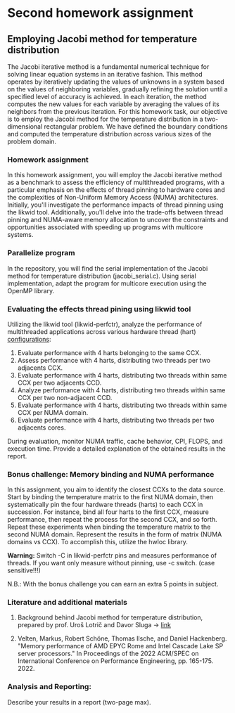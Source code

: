 # Second homework assignment


## Employing Jacobi method for temperature distribution 

The Jacobi iterative method is a fundamental numerical technique for solving linear equation systems in an iterative fashion. This method operates by iteratively updating the values of unknowns in a system based on the values of neighboring variables, gradually refining the solution until a specified level of accuracy is achieved. In each iteration, the method computes the new values for each variable by averaging the values of its neighbors from the previous iteration. For this homework task, our objective is to employ the Jacobi method for the temperature distribution in a two-dimensional rectangular problem. We have defined the boundary conditions and computed the temperature distribution across various sizes of the problem domain. 

### Homework assignment 

In this homework assignment, you will employ the Jacobi iterative method as a benchmark to assess the efficiency of multithreaded programs, with a particular emphasis on the effects of thread pinning to hardware cores and the complexities of Non-Uniform Memory Access (NUMA) architectures. Initially, you'll investigate the performance impacts of thread pinning using the likwid tool. Additionally, you'll delve into the trade-offs between thread pinning and NUMA-aware memory allocation to uncover the constraints and opportunities associated with speeding up programs with multicore systems.


### Parallelize program 

In the repository, you will find the serial implementation of the Jacobi method for temperature distribution (jacobi_serial.c). Using serial implementation, adapt the program for multicore execution using the OpenMP library. 

### Evaluating the effects thread pining using likwid tool 

Utilizing the likwid tool (likwid-perfctr), analyze the performance of multithreaded applications across various hardware thread (hart) [configurations](https://unilj-my.sharepoint.com/:b:/g/personal/ratko_pilipovic_fri1_uni-lj_si/Ealzuf9Md65Aik01SDeJ-GsBLB1EHg2gj9-loZDVK_2qfA?e=XiyqPw):

1. Evaluate performance with 4 harts belonging to the same CCX.
2. Assess performance with 4 harts, distributing two threads per two adjacents CCX.
3. Evaluate performance with 4 harts, distributing two threads within same CCX per two adjacents CCD.
4. Analyze performance with 4 harts, distributing two threads within same CCX per two non-adjacent CCD.
5. Evaluate performance with 4 harts, distributing two threads within same CCX per NUMA domain.
6. Evaluate performance with 4 harts, distributing two threads per two adjacents cores.

During evaluation, monitor NUMA traffic, cache behavior, CPI, FLOPS, and execution time. Provide a detailed explanation of the obtained results in the report.  

### Bonus challenge: Memory binding and NUMA performance 

In this assignment, you aim to identify the closest CCXs to the data source. Start by binding the temperature matrix to the first NUMA domain, then systematically pin the four hardware threads (harts) to each CCX in succession. For instance, bind all four harts to the first CCX, measure performance, then repeat the process for the second CCX, and so forth. Repeat these experiments when binding the temperature matrix to the second NUMA domain. Represent the results in the form of matrix (NUMA domains vs CCX). To accomplish this, utilize the hwloc library. 

 **Warning:** Switch -C in likwid-perfctr pins and measures performance of threads. If you want only measure without pinning, use -c switch. (case sensitive!!!)

N.B.: With the bonus challenge you can earn an extra 5 points in subject. 

### Literature and additional materials

1. Background behind Jacobi method for temperature distribution, prepared by prof. Uroš Lotrič and Davor Sluga -> [link](https://unilj-my.sharepoint.com/:b:/g/personal/ratko_pilipovic_fri1_uni-lj_si/ERB4VYXHr9ZKkuIuswINA1ABxN_BZ3Y0vGTBXiDj8q5Isw?e=CZeSOt) 

2. Velten, Markus, Robert Schöne, Thomas Ilsche, and Daniel Hackenberg. "Memory performance of AMD EPYC Rome and Intel Cascade Lake SP server processors." In Proceedings of the 2022 ACM/SPEC on International Conference on Performance Engineering, pp. 165-175. 2022.

### Analysis and Reporting:
Describe your results in a report (two-page max).


